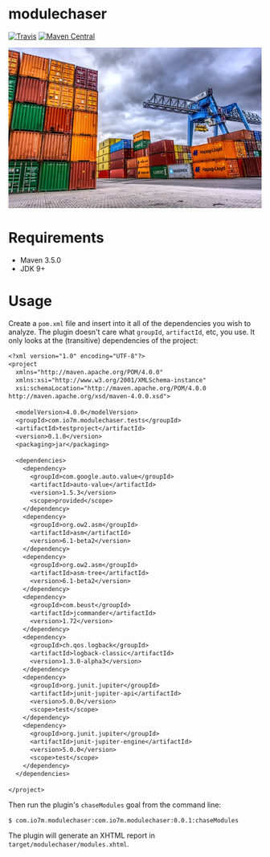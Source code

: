 modulechaser
===

[![Travis](https://img.shields.io/travis/io7m/modulechaser.png?style=flat-square)](https://travis-ci.org/io7m/modulechaser)
[![Maven Central](https://img.shields.io/maven-central/v/com.io7m.modulechaser/com.io7m.modulechaser.png?style=flat-square)](http://search.maven.org/#search%7Cga%7C1%7Cg%3A%22com.io7m.modulechaser%22)

![modulechaser](./src/site/resources/modulechaser.jpg?raw=true)

Requirements
===

* Maven 3.5.0
* JDK 9+

Usage
===

Create a `pom.xml` file and insert into it all of the dependencies
you wish to analyze. The plugin doesn't care what `groupId`, `artifactId`,
etc, you use. It only looks at the (transitive) dependencies of the
project:

```
<?xml version="1.0" encoding="UTF-8"?>
<project
  xmlns="http://maven.apache.org/POM/4.0.0"
  xmlns:xsi="http://www.w3.org/2001/XMLSchema-instance"
  xsi:schemaLocation="http://maven.apache.org/POM/4.0.0 http://maven.apache.org/xsd/maven-4.0.0.xsd">

  <modelVersion>4.0.0</modelVersion>
  <groupId>com.io7m.modulechaser.tests</groupId>
  <artifactId>testproject</artifactId>
  <version>0.1.0</version>
  <packaging>jar</packaging>

  <dependencies>
    <dependency>
      <groupId>com.google.auto.value</groupId>
      <artifactId>auto-value</artifactId>
      <version>1.5.3</version>
      <scope>provided</scope>
    </dependency>
    <dependency>
      <groupId>org.ow2.asm</groupId>
      <artifactId>asm</artifactId>
      <version>6.1-beta2</version>
    </dependency>
    <dependency>
      <groupId>org.ow2.asm</groupId>
      <artifactId>asm-tree</artifactId>
      <version>6.1-beta2</version>
    </dependency>
    <dependency>
      <groupId>com.beust</groupId>
      <artifactId>jcommander</artifactId>
      <version>1.72</version>
    </dependency>
    <dependency>
      <groupId>ch.qos.logback</groupId>
      <artifactId>logback-classic</artifactId>
      <version>1.3.0-alpha3</version>
    </dependency>
    <dependency>
      <groupId>org.junit.jupiter</groupId>
      <artifactId>junit-jupiter-api</artifactId>
      <version>5.0.0</version>
      <scope>test</scope>
    </dependency>
    <dependency>
      <groupId>org.junit.jupiter</groupId>
      <artifactId>junit-jupiter-engine</artifactId>
      <version>5.0.0</version>
      <scope>test</scope>
    </dependency>
  </dependencies>

</project>
```

Then run the plugin's `chaseModules` goal from the command line:

```
$ com.io7m.modulechaser:com.io7m.modulechaser:0.0.1:chaseModules
```

The plugin will generate an XHTML report in `target/modulechaser/modules.xhtml`.
